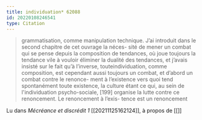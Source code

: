 ```yaml
---
title: individuation* 62088
id: 20220108246541
type: Citation
---
```


> grammatisation, comme manipulation technique. J’ai introduit dans le second chapitre de cet ouvrage la néces- sité de mener un combat qui se pense depuis la composition de tendances, où joue toujours la tendance vile à vouloir éliminer la dualité des tendances, et j’avais insisté sur le fait qu’à l’inverse, touteindividuation, comme composition, est cependant aussi toujours un combat, et d’abord un combat contre le renonce- ment à l’existence vers quoi tend spontanément toute existence, la culture étant ce qui, au sein de l'individuation psycho-sociale, [199] organise la lutte contre ce renoncement. Le renoncement à l’exis- tence est un renoncement

Lu dans *Mécréance et discrédit 1* [[20211125162124]], à propos de [[]]